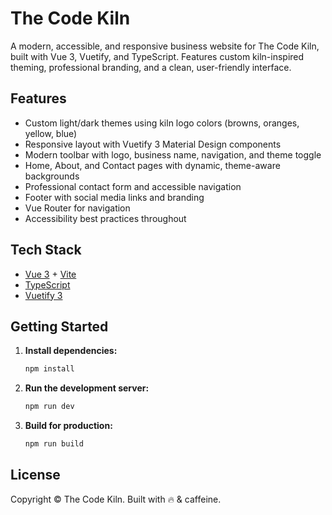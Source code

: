 # The Code Kiln

A modern, accessible, and responsive business website for The Code Kiln, built with Vue 3, Vuetify, and TypeScript. Features custom kiln-inspired theming, professional branding, and a clean, user-friendly interface.

## Features
- Custom light/dark themes using kiln logo colors (browns, oranges, yellow, blue)
- Responsive layout with Vuetify 3 Material Design components
- Modern toolbar with logo, business name, navigation, and theme toggle
- Home, About, and Contact pages with dynamic, theme-aware backgrounds
- Professional contact form and accessible navigation
- Footer with social media links and branding
- Vue Router for navigation
- Accessibility best practices throughout

## Tech Stack
- [Vue 3](https://vuejs.org/) + [Vite](https://vitejs.dev/)
- [TypeScript](https://www.typescriptlang.org/)
- [Vuetify 3](https://vuetifyjs.com/)

## Getting Started

1. **Install dependencies:**
   ```bash
   npm install
   ```
2. **Run the development server:**
   ```bash
   npm run dev
   ```
3. **Build for production:**
   ```bash
   npm run build
   ```

## License

Copyright © The Code Kiln. Built with 🔥 & caffeine.
